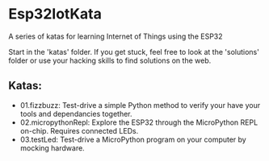 # Esp32IotKata
A series of katas for learning Internet of Things using the ESP32

Start in the 'katas' folder.  If you get stuck, feel free to look at the 'solutions' folder or use your hacking skills to find solutions on the web.

## Katas:

- 01.fizzbuzz: Test-drive a simple Python method to verify your have your tools and dependancies together.
- 02.micropythonRepl: Explore the ESP32 through the MicroPython REPL on-chip.  Requires connected LEDs.
- 03.testLed: Test-drive a MicroPython program on your computer by mocking hardware.

